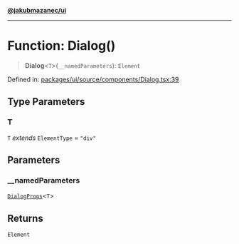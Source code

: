 [**@jakubmazanec/ui**](../README.md)

---

# Function: Dialog()

> **Dialog**\<`T`\>(`__namedParameters`): `Element`

Defined in:
[packages/ui/source/components/Dialog.tsx:39](https://github.com/jakubmazanec/tools/blob/dccfe8e5cee218e88ff4db59e4bf460975897c58/packages/ui/source/components/Dialog.tsx#L39)

## Type Parameters

### T

`T` _extends_ `ElementType` = `"div"`

## Parameters

### \_\_namedParameters

[`DialogProps`](../type-aliases/DialogProps.md)\<`T`\>

## Returns

`Element`
